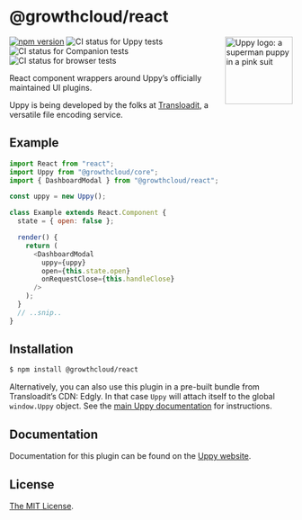 # @growthcloud/react

<img src="https://uppy.io/images/logos/uppy-dog-head-arrow.svg" width="120" alt="Uppy logo: a superman puppy in a pink suit" align="right">

[![npm version](https://img.shields.io/npm/v/@growthcloud/react.svg?style=flat-square)](https://www.npmjs.com/package/@growthcloud/react)
![CI status for Uppy tests](https://github.com/transloadit/uppy/workflows/Tests/badge.svg)
![CI status for Companion tests](https://github.com/transloadit/uppy/workflows/Companion/badge.svg)
![CI status for browser tests](https://github.com/transloadit/uppy/workflows/End-to-end%20tests/badge.svg)

React component wrappers around Uppy’s officially maintained UI plugins.

Uppy is being developed by the folks at [Transloadit](https://transloadit.com), a versatile file encoding service.

## Example

<!-- eslint-disable react/state-in-constructor -->

```js
import React from "react";
import Uppy from "@growthcloud/core";
import { DashboardModal } from "@growthcloud/react";

const uppy = new Uppy();

class Example extends React.Component {
  state = { open: false };

  render() {
    return (
      <DashboardModal
        uppy={uppy}
        open={this.state.open}
        onRequestClose={this.handleClose}
      />
    );
  }
  // ..snip..
}
```

## Installation

```bash
$ npm install @growthcloud/react
```

Alternatively, you can also use this plugin in a pre-built bundle from Transloadit’s CDN: Edgly. In that case `Uppy` will attach itself to the global `window.Uppy` object. See the [main Uppy documentation](https://uppy.io/docs/#Installation) for instructions.

## Documentation

Documentation for this plugin can be found on the [Uppy website](https://uppy.io/docs/react).

## License

[The MIT License](./LICENSE).
